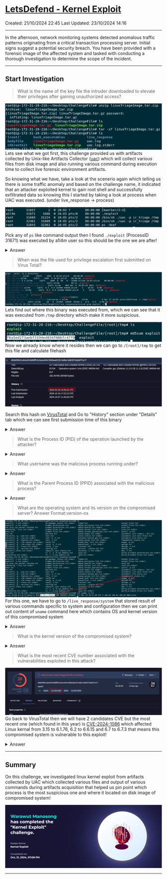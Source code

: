 # [LetsDefend - Kernel Exploit](https://app.letsdefend.io/challenge/kernel-exploit)
Created: 21/10/2024 22:45
Last Updated: 23/10/2024 14:16
* * *
In the afternoon, network monitoring systems detected anomalous traffic patterns originating from a critical transaction processing server. Initial signs suggest a potential security breach. You have been provided with a forensic image of the affected system and tasked with conducting a thorough investigation to determine the scope of the incident.

* * *
## Start Investigation
>What is the name of the key file the intruder downloaded to elevate their privileges after gaining unauthorized access?

![42977ae2d8c63fd15a22b1566a8c5dc2.png](../../_resources/42977ae2d8c63fd15a22b1566a8c5dc2.png)
Lets see what we got first, this challenge provided us with artifacts collected by Unix-like Artifacts Collector ([uac](https://github.com/tclahr/uac)) which will collect various files from disk image and also running various command during execution time to collect live forensic environment artifacts.

So knowing what we have, take a look at the scenerio again which telling us there is some traffic anomaly and based on the challenge name, it indicated that an attacker exploited kernel to gain root shell and successfully exfiltrated data so knowing this I started by taking a look at process when UAC was executed. (under live_response -> process)

![61c16cc0752887cc9c3c537d09b0286f.png](../../_resources/61c16cc0752887cc9c3c537d09b0286f.png)

Pick any of `ps` like command output then I found `./exploit` (ProcessID 31671) was executed by a1l4m user so this should be the one we are after!

<details>
  <summary>Answer</summary>
<pre><code>exploit</code></pre>
</details>

>When was the file used for privilege escalation first submitted on Virus Total?

![9677b17b6e890fd526548ea9a072836d.png](../../_resources/9677b17b6e890fd526548ea9a072836d.png)
Lets find out where this binary was executed from, which we can see that it was executed from `/tmp` directory which make it more suspicious.

![0715763d1f2d025e2745de8d4d4975d6.png](../../_resources/0715763d1f2d025e2745de8d4d4975d6.png)
Now we already know where it resides then we can go to `/[root]/tmp` to get this file and calculate filehash

![7b5d7447e762cbdb9916c00c1e4c79ce.png](../../_resources/7b5d7447e762cbdb9916c00c1e4c79ce.png)

Search this hash on [VirusTotal](https://www.virustotal.com/gui/file/d8dd09b01eb4e363d88ff53c0aace04c39dbea822b7adba7a883970abbf72a77/details) and Go to "History" section under "Details" tab which we can see first submission time of this binary
<details>
  <summary>Answer</summary>
<pre><code>
2024-03-26 16:45:52 UTC</code></pre>
</details>

>What is the Process ID (PID) of the operation launched by the attacker?
<details>
  <summary>Answer</summary>
<pre><code>31671</code></pre>
</details>

>What username was the malicious process running under?
<details>
  <summary>Answer</summary>
<pre><code>a1l4m</code></pre>
</details>

>What is the Parent Process ID (PPID) associated with the malicious process?
<details>
  <summary>Answer</summary>
<pre><code>1686</code></pre>
</details>

>What are the operating system and its version on the compromised server?
Answer Format:version-os

![67a5907bcaf30aead8d5a710179ad776.png](../../_resources/67a5907bcaf30aead8d5a710179ad776.png)
For this one, we have to go to `/live_response/system` that stored result of various commands specific to system and configuration then we can print out content of `uname` command here which contains OS and kernel version of this compromised system
<details>
  <summary>Answer</summary>
<pre><code>22.04.1-Ubuntu</code></pre>
</details>

>What is the kernel version of the compromised system?
<details>
  <summary>Answer</summary>
<pre><code>6.5.0-27-generic</code></pre>
</details>

>What is the most recent CVE number associated with the vulnerabilities exploited in this attack?

![a692ed6469f2970e50fe163ef6e61f7d.png](../../_resources/a692ed6469f2970e50fe163ef6e61f7d.png)
Go back to VirusTotal then we will have 2 candidates CVE but the most recent one (which found in this year) is [CVE-2024-1086](https://www.crowdstrike.com/en-us/blog/active-exploitation-linux-kernel-privilege-escalation-vulnerability/) which affected Linux kernal from 3.15 to 6.1.76, 6.2 to 6.6.15 and 6.7 to 6.7.3 that means this compromised system is vulnerable to this exploit! 
<details>
  <summary>Answer</summary>
<pre><code>cve-2024-1086</code></pre>
</details>

* * *
## Summary

On this challenge, we investigated linux kernel exploit from artifacts collected by UAC which collected various files and output of various commands during artifacts acquisition that helped us pin point which process is the most suspicious one and where it located on disk image of compromised system! 
<div align=center>

![c4c38d002342f5772c160e36ece875eb.png](../../_resources/c4c38d002342f5772c160e36ece875eb.png)
</div>

* * *
